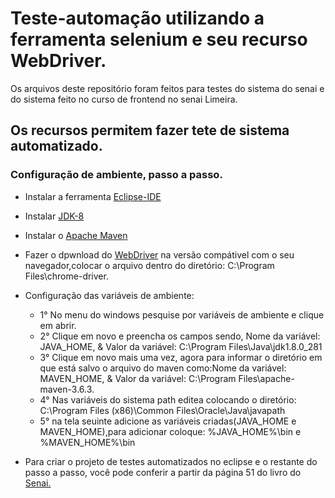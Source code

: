 # Teste-automação utilizando a ferramenta selenium e seu recurso WebDriver.
Os arquivos deste repositório foram feitos para testes do sistema do senai e do sistema feito no curso de frontend no senai Limeira.
 ## Os recursos permitem fazer tete de sistema automatizado.

 ### Configuração de ambiente, passo a passo.


 * Instalar a ferramenta [Eclipse-IDE](https://www.eclipse.org/downloads/)

 * Instalar [JDK-8](https://www.oracle.com/java/technologies/downloads/)

 * Instalar o [Apache Maven](https://maven.apache.org/download.cgi)

 * Fazer o dpwnload do [WebDriver](https://chromedriver.chromium.org/downloads) na versão compátivel com o seu navegador,colocar o arquivo dentro do diretório: C:\Program Files\chrome-driver.

* Configuração das variáveis de ambiente:
  - 1° No menu do windows pesquise por variáveis de ambiente e clique em abrir.
  - 2° Clique em novo e preencha os campos sendo, Nome da variável: JAVA_HOME, & Valor da variável:  C:\Program Files\Java\jdk1.8.0_281
  - 3° Clique em novo mais uma vez, agora para informar o diretório em que está salvo o arquivo do maven como:Nome da variável: MAVEN_HOME, & Valor da variável:  C:\Program Files\apache-maven-3.6.3.
  - 4° Nas variáveis do sistema path editea colocando o diretório: C:\Program Files (x86)\Common Files\Oracle\Java\javapath
  - 5° na tela seuinte adicione as variáveis criadas(JAVA_HOME e MAVEN_HOME),para adicionar coloque: %JAVA_HOME%\bin e %MAVEN_HOME%\bin


* Para criar o projeto de testes automatizados no eclipse e o restante do passo a passo, você pode conferir a partir da página 51 do livro do [Senai.](https://bit.ly/3swXHJR)
